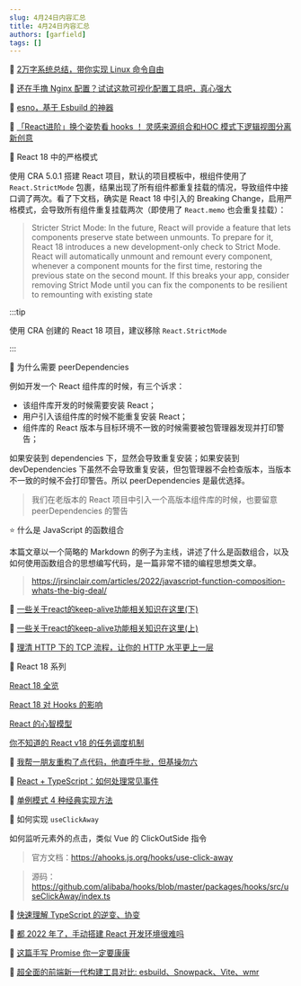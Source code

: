 ```yaml
---
slug: 4月24日内容汇总
title: 4月24日内容汇总
authors: [garfield]
tags: []
---
```


📒 [2万字系统总结，带你实现 Linux 命令自由](https://juejin.cn/post/6938385978004340744)

📒 [还在手撸 Nginx 配置？试试这款可视化配置工具吧，真心强大](https://mp.weixin.qq.com/s/ebCRE9RXB66X0pe4lsX0tg)

📒 [esno，基于 Esbuild 的神器](https://mp.weixin.qq.com/s/3aVYGfahv5rZJbWBhaI3BA)

📒 [「React进阶」换个姿势看 hooks ！ 灵感来源组合和HOC 模式下逻辑视图分离新创意](https://juejin.cn/post/7088829366490120205)

📒 React 18 中的严格模式

使用 CRA 5.0.1 搭建 React 项目，默认的项目模板中，根组件使用了 `React.StrictMode` 包裹，结果出现了所有组件都重复挂载的情况，导致组件中接口调了两次。看了下文档，确实是 React 18 中引入的 Breaking Change，启用严格模式，会导致所有组件重复挂载两次（即使用了 `React.memo` 也会重复挂载）：

> Stricter Strict Mode: In the future, React will provide a feature that lets components preserve state between unmounts. To prepare for it, React 18 introduces a new development-only check to Strict Mode. React will automatically unmount and remount every component, whenever a component mounts for the first time, restoring the previous state on the second mount. If this breaks your app, consider removing Strict Mode until you can fix the components to be resilient to remounting with existing state

:::tip

使用 CRA 创建的 React 18 项目，建议移除 `React.StrictMode`

:::

📒 为什么需要 peerDependencies

例如开发一个 React 组件库的时候，有三个诉求：

- 该组件库开发的时候需要安装 React；
- 用户引入该组件库的时候不能重复安装 React；
- 组件库的 React 版本与目标环境不一致的时候需要被包管理器发现并打印警告；

如果安装到 dependencies 下，显然会导致重复安装；如果安装到 devDependencies 下虽然不会导致重复安装，但包管理器不会检查版本，当版本不一致的时候不会打印警告。所以 peerDependencies 是最优选择。

> 我们在老版本的 React 项目中引入一个高版本组件库的时候，也要留意 peerDependencies 的警告

⭐️ 什么是 JavaScript 的函数组合

本篇文章以一个简略的 Markdown 的例子为主线，讲述了什么是函数组合，以及如何使用函数组合的思想编写代码，是一篇非常不错的编程思想类文章。

> https://jrsinclair.com/articles/2022/javascript-function-composition-whats-the-big-deal/

📒 [一些关于react的keep-alive功能相关知识在这里(下)](https://segmentfault.com/a/1190000041683421)

📒 [一些关于react的keep-alive功能相关知识在这里(上)](https://segmentfault.com/a/1190000041683300)

📒 [理清 HTTP 下的 TCP 流程，让你的 HTTP 水平更上一层](https://juejin.cn/post/7088417070009810981)

📒 React 18 系列

[React 18 全览](https://mp.weixin.qq.com/s/t3dYc3Md1dpiv1vaFa5plA)

[React 18 对 Hooks 的影响](https://mp.weixin.qq.com/s/fgT7Kxs_0feRx4TkBe6G5Q)

[React 的心智模型](https://mp.weixin.qq.com/s/GatHpP3BRLV_I48MfpzR4A)

[你不知道的 React v18 的任务调度机制](https://mp.weixin.qq.com/s/qyr6MnPtvnELDSbPJ2VtIw)

📒 [我帮一朋友重构了点代码，他直呼牛批，但基操勿六](https://juejin.cn/post/7085674288933502984)

📒 [React + TypeScript：如何处理常见事件](https://mp.weixin.qq.com/s/imxPGpN_EXq4St_EpcA2eg)

📒 [单例模式 4 种经典实现方法](https://mp.weixin.qq.com/s/Ua03qsLcrVURtxhSnuU_6w)

📒 如何实现 `useClickAway`

如何监听元素外的点击，类似 Vue 的 ClickOutSide 指令

> 官方文档：https://ahooks.js.org/hooks/use-click-away

> 源码：https://github.com/alibaba/hooks/blob/master/packages/hooks/src/useClickAway/index.ts

📒 [快速理解 TypeScript 的逆变、协变](https://juejin.cn/post/7087906504308850701)

📒 [都 2022 年了，手动搭建 React 开发环境很难吗](https://juejin.cn/post/7087811040591675428)

📒 [这篇手写 Promise 你一定要康康](https://juejin.cn/post/7085298532365631501)

📒 [超全面的前端新一代构建工具对比: esbuild、Snowpack、Vite、wmr](https://mp.weixin.qq.com/s/JZbsIqsqNeJmc__QFKpo1Q)
